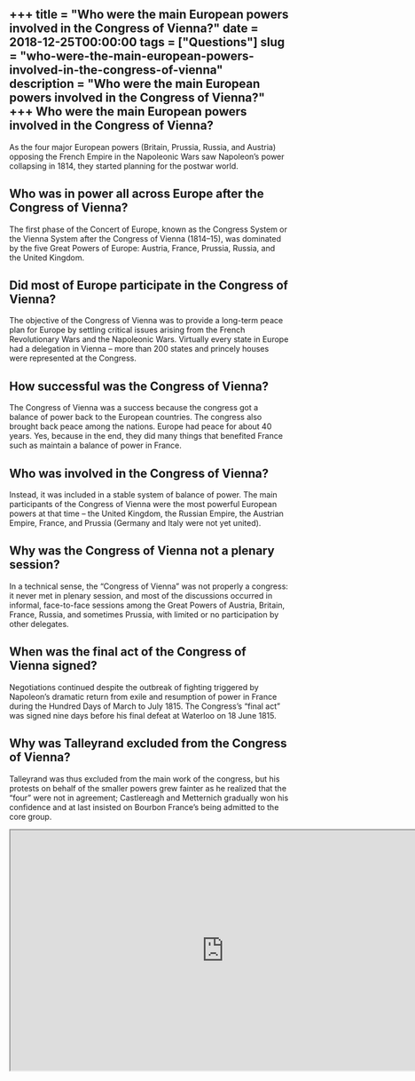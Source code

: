 +++
title = "Who were the main European powers involved in the Congress of Vienna?"
date = 2018-12-25T00:00:00
tags = ["Questions"]
slug = "who-were-the-main-european-powers-involved-in-the-congress-of-vienna"
description = "Who were the main European powers involved in the Congress of Vienna?"
+++
Who were the main European powers involved in the Congress of Vienna?
---------------------------------------------------------------------

As the four major European powers (Britain, Prussia, Russia, and Austria) opposing the French Empire in the Napoleonic Wars saw Napoleon’s power collapsing in 1814, they started planning for the postwar world.

Who was in power all across Europe after the Congress of Vienna?
----------------------------------------------------------------

The first phase of the Concert of Europe, known as the Congress System or the Vienna System after the Congress of Vienna (1814–15), was dominated by the five Great Powers of Europe: Austria, France, Prussia, Russia, and the United Kingdom.

Did most of Europe participate in the Congress of Vienna?
---------------------------------------------------------

The objective of the Congress of Vienna was to provide a long-term peace plan for Europe by settling critical issues arising from the French Revolutionary Wars and the Napoleonic Wars. Virtually every state in Europe had a delegation in Vienna – more than 200 states and princely houses were represented at the Congress.

How successful was the Congress of Vienna?
------------------------------------------

The Congress of Vienna was a success because the congress got a balance of power back to the European countries. The congress also brought back peace among the nations. Europe had peace for about 40 years. Yes, because in the end, they did many things that benefited France such as maintain a balance of power in France.

Who was involved in the Congress of Vienna?
-------------------------------------------

Instead, it was included in a stable system of balance of power. The main participants of the Congress of Vienna were the most powerful European powers at that time – the United Kingdom, the Russian Empire, the Austrian Empire, France, and Prussia (Germany and Italy were not yet united).

Why was the Congress of Vienna not a plenary session?
-----------------------------------------------------

In a technical sense, the “Congress of Vienna” was not properly a congress: it never met in plenary session, and most of the discussions occurred in informal, face-to-face sessions among the Great Powers of Austria, Britain, France, Russia, and sometimes Prussia, with limited or no participation by other delegates.

When was the final act of the Congress of Vienna signed?
--------------------------------------------------------

Negotiations continued despite the outbreak of fighting triggered by Napoleon’s dramatic return from exile and resumption of power in France during the Hundred Days of March to July 1815. The Congress’s “final act” was signed nine days before his final defeat at Waterloo on 18 June 1815.

Why was Talleyrand excluded from the Congress of Vienna?
--------------------------------------------------------

Talleyrand was thus excluded from the main work of the congress, but his protests on behalf of the smaller powers grew fainter as he realized that the “four” were not in agreement; Castlereagh and Metternich gradually won his confidence and at last insisted on Bourbon France’s being admitted to the core group.

<iframe allow="accelerometer; autoplay; clipboard-write; encrypted-media; gyroscope; picture-in-picture" allowfullscreen="" class="__youtube_prefs__  epyt-is-override  no-lazyload" data-no-lazy="1" data-origheight="433" data-origwidth="770" data-skipgform_ajax_framebjll="" height="433" id="_ytid_89801" loading="lazy" src="https://www.youtube.com/embed/ET9w6a00Iuk?enablejsapi=1&autoplay=0&cc_load_policy=0&cc_lang_pref=&iv_load_policy=1&loop=0&modestbranding=0&rel=1&fs=1&playsinline=0&autohide=2&theme=dark&color=red&controls=1&" title="YouTube player" width="770"></iframe>
